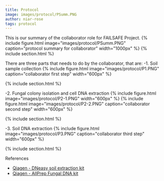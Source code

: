 ```yaml
---
title: Protocol
image: images/protocol/PSumm.PNG
author: niar-rose
tags: protocol
---
```


This is our summary of the collaborator role for FAILSAFE Project.
  {%
  include figure.html
  image="images/protocol/PSumm.PNG"
  caption="protocol summary for collaborator"
  width="1000px"
%}
{% include section.html %}

There are three parts that needs to do by the collaborator, that are:
-1. Soil sample collection
  {%
  include figure.html
  image="images/protocol/P1.PNG"
  caption="collaborator first step"
  width="600px"
%}

{% include section.html %}

-2. Fungal colony isolation and cell DNA extraction
  {%
  include figure.html
  image="images/protocol/P2-1.PNG"
  width="600px"
%}
  {%
  include figure.html
  image="images/protocol/P2-2.PNG"
  caption="collaborator second step"
  width="600px"
%}

{% include section.html %}

-3. Soil DNA extraction
  {%
  include figure.html
  image="images/protocol/P3.PNG"
  caption="collaborator third step"
  width="600px"
%}

{% include section.html %}

References
- [Qiagen - DNeasy soil extraction kit](https://www.qiagen.com/sg/resources/download.aspx?id=5a0517a7-711d-4085-8a28-2bb25fab828a&lang=en)
- [Qiagen - AllPrep Fungal DNA kit](https://www.qiagen.com/hr/resources/download.aspx?id=bf2e6517-b02c-4501-bc4e-e288b5e466d3&lang=en) 
